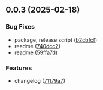 ## 0.0.3 (2025-02-18)


### Bug Fixes

* package, release script ([b2cbfcf](https://github.com/andrehrferreira/fast-thread/commit/b2cbfcf78ab8d7bfb8b47dedc01227cc89db13d6))
* readme ([740dcc2](https://github.com/andrehrferreira/fast-thread/commit/740dcc2c4973c2b9ef6467cfca69038a728e235b))
* readme ([59ffa7d](https://github.com/andrehrferreira/fast-thread/commit/59ffa7dec6a34903a0b9d89f2b22501906a45445))


### Features

* changelog ([71179a7](https://github.com/andrehrferreira/fast-thread/commit/71179a761e7c50711e3f2e15dc4db2d75b328cfb))



